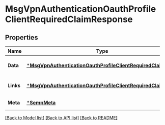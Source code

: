 # MsgVpnAuthenticationOauthProfileClientRequiredClaimResponse

## Properties
Name | Type | Description | Notes
------------ | ------------- | ------------- | -------------
**Data** | [***MsgVpnAuthenticationOauthProfileClientRequiredClaim**](MsgVpnAuthenticationOauthProfileClientRequiredClaim.md) |  | [optional] [default to null]
**Links** | [***MsgVpnAuthenticationOauthProfileClientRequiredClaimLinks**](MsgVpnAuthenticationOauthProfileClientRequiredClaimLinks.md) |  | [optional] [default to null]
**Meta** | [***SempMeta**](SempMeta.md) |  | [default to null]

[[Back to Model list]](../README.md#documentation-for-models) [[Back to API list]](../README.md#documentation-for-api-endpoints) [[Back to README]](../README.md)

